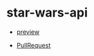 # star-wars-api

- [preview](https://ezio17.github.io/star-wars-api/build/)

- [PullRequest](https://github.com/Ezio17/star-wars-api/commit/9c5a0568d6e82a1f6f05254ea66678f10c8ef0d3)

